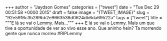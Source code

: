 
+++
author = "Jaydson Gomes"
categories = ["tweet"]
date = "Tue Dec 29 00:51:58 +0000 2015"
draft = false
image = "{TWEET_IMAGE}"
slug = "92e5916c3b289bb2e9663538d0624db6da69522a"
tags = ["tweet"]
title = """E lá se vai o Lemmy. Mais..."""
+++
E lá se vai o Lemmy. Mais um que tive a oportunidade de ver ao vivo esse ano. Que aninho hein? Ta morrendo gente que nunca morreu #RIPLemmy
